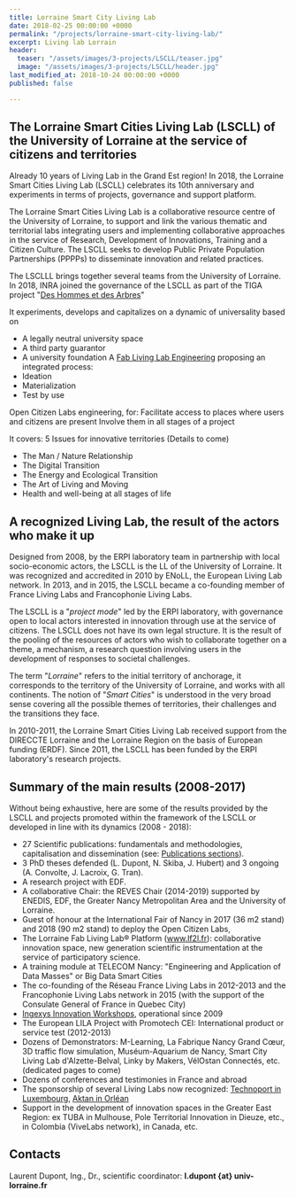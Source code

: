```yaml
---
title: Lorraine Smart City Living Lab
date: 2018-02-25 00:00:00 +0000
permalink: "/projects/lorraine-smart-city-living-lab/"
excerpt: Living lab Lorrain
header:
  teaser: "/assets/images/3-projects/LSCLL/teaser.jpg"
  image: "/assets/images/3-projects/LSCLL/header.jpg"
last_modified_at: 2018-10-24 00:00:00 +0000
published: false

---
```

## The Lorraine Smart Cities Living Lab (LSCLL) of the University of Lorraine at the service of citizens and territories

Already 10 years of Living Lab in the Grand Est region! 
In 2018, the Lorraine Smart Cities Living Lab (LSCLL) celebrates its 10th anniversary and experiments in terms of projects, governance and support platform. 

The Lorraine Smart Cities Living Lab is a collaborative resource centre of the University of Lorraine, to support and link the various thematic and territorial labs integrating users and implementing collaborative approaches in the service of Research, Development of Innovations, Training and a Citizen Culture. The LSCLL seeks to develop Public Private Population Partnerships (PPPPs) to disseminate innovation and related practices.

The LSCLLL brings together several teams from the University of Lorraine. In 2018, INRA joined the governance of the LSCLL as part of the TIGA project "[Des Hommes et des Arbres](http://www.dhda2018.fr/)"
 
It experiments, develops and capitalizes on a dynamic of universality based on 
- A legally neutral university space  
- A third party guarantor
- A university foundation 
A [Fab Living Lab Engineering](/concept/)  proposing an integrated process:
- Ideation 
- Materialization 
- Test by use


Open Citizen Labs engineering, for:
Facilitate access to places where users and citizens are present
Involve them in all stages of a project

It covers: 5 Issues for innovative territories (Details to come)
- The Man / Nature Relationship
- The Digital Transition
- The Energy and Ecological Transition
- The Art of Living and Moving
- Health and well-being at all stages of life


## A recognized Living Lab, the result of the actors who make it up
 
Designed from 2008, by the ERPI laboratory team in partnership with local socio-economic actors, the LSCLL is the LL of the University of Lorraine. It was recognized and accredited in 2010 by ENoLL, the European Living Lab network. In 2013, and in 2015, the LSCLL became a co-founding member of France Living Labs and Francophonie Living Labs.
 

The LSCLL is a "*project mode*" led by the ERPI laboratory, with governance open to local actors interested in innovation through use at the service of citizens. The LSCLL does not have its own legal structure. It is the result of the pooling of the resources of actors who wish to collaborate together on a theme, a mechanism, a research question involving users in the development of responses to societal challenges. 
 
The term "*Lorraine*" refers to the initial territory of anchorage, it corresponds to the territory of the University of Lorraine, and works with all continents.
The notion of "*Smart Cities*" is understood in the very broad sense covering all the possible themes of territories, their challenges and the transitions they face. 

In 2010-2011, the Lorraine Smart Cities Living Lab received support from the DIRECCTE Lorraine and the Lorraine Region on the basis of European funding (ERDF). Since 2011, the LSCLL has been funded by the ERPI laboratory's research projects.
 
## Summary of the main results (2008-2017)
 
Without being exhaustive, here are some of the results provided by the LSCLL and projects promoted within the framework of the LSCLL or developed in line with its dynamics (2008 - 2018): 

- 27 Scientific publications: fundamentals and methodologies, capitalisation and dissemination (see: [Publications sections](/publications/)).
- 3 PhD theses defended (L. Dupont, N. Skiba, J. Hubert) and 3 ongoing (A. Convolte, J. Lacroix, G. Tran). 
- A research project with EDF.
- A collaborative Chair: the REVES Chair (2014-2019) supported by ENEDIS, EDF, the Greater Nancy Metropolitan Area and the University of Lorraine.
- Guest of honour at the International Fair of Nancy in 2017 (36 m2 stand) and 2018 (90 m2 stand) to deploy the Open Citizen Labs,
- The Lorraine Fab Living Lab® Platform (www.lf2l.fr): collaborative innovation space, new generation scientific instrumentation at the service of participatory science. 
- A training module at TELECOM Nancy: "Engineering and Application of Data Masses" or Big Data Smart Cities
- The co-founding of the Réseau France Living Labs in 2012-2013 and the Francophonie Living Labs network in 2015 (with the support of the Consulate General of France in Quebec City)
- [Ingexys Innovation Workshops](http://masterprojter.wixsite.com/lesaiu), operational since 2009
- The European LILA Project with Promotech CEI: International product or service test (2012-2013) 
- Dozens of Demonstrators: M-Learning, La Fabrique Nancy Grand Cœur, 3D traffic flow simulation, Muséum-Aquarium de Nancy, Smart City Living Lab d'Alzette-Belval, Linky by Makers, VélOstan Connectés, etc. (dedicated pages to come)
- Dozens of conferences and testimonies in France and abroad
- The sponsorship of several Living Labs now recognized: [Technoport in Luxembourg](https://enoll.org/network/living-labs/?livinglab=technoport-living-lab-luxembourg), [Aktan in Orléan](https://aktan.fr/living-lab/)
- Support in the development of innovation spaces in the Greater East Region: ex TUBA in Mulhouse, Pole Territorial Innovation in Dieuze, etc., in Colombia (ViveLabs network), in Canada, etc. 

## Contacts
Laurent Dupont, Ing., Dr., scientific coordinator: **l.dupont {at} univ-lorraine.fr**